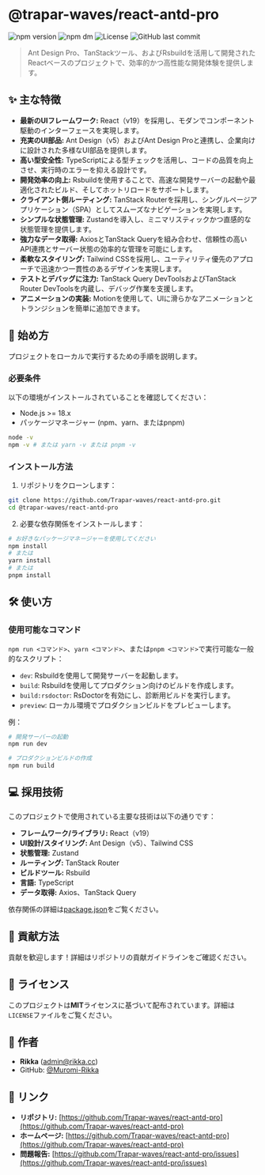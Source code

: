 # @trapar-waves/react-antd-pro

![npm version](https://img.shields.io/npm/v/@trapar-waves/react-antd-pro)
![npm dm](https://img.shields.io/npm/dm/@trapar-waves/react-antd-pro)
![License](https://img.shields.io/badge/license-MIT-green)
![GitHub last commit](https://img.shields.io/github/last-commit/trapar-waves/react-antd-pro)

> Ant Design Pro、TanStackツール、およびRsbuildを活用して開発されたReactベースのプロジェクトで、効率的かつ高性能な開発体験を提供します。

## ✨ 主な特徴

* **最新のUIフレームワーク:** React（v19）を採用し、モダンでコンポーネント駆動のインターフェースを実現します。
* **充実のUI部品:** Ant Design（v5）およびAnt Design Proと連携し、企業向けに設計された多様なUI部品を提供します。
* **高い型安全性:** TypeScriptによる型チェックを活用し、コードの品質を向上させ、実行時のエラーを抑える設計です。
* **開発効率の向上:** Rsbuildを使用することで、高速な開発サーバーの起動や最適化されたビルド、そしてホットリロードをサポートします。
* **クライアント側ルーティング:** TanStack Routerを採用し、シングルページアプリケーション（SPA）としてスムーズなナビゲーションを実現します。
* **シンプルな状態管理:** Zustandを導入し、ミニマリスティックかつ直感的な状態管理を提供します。
* **強力なデータ取得:** AxiosとTanStack Queryを組み合わせ、信頼性の高いAPI連携とサーバー状態の効率的な管理を可能にします。
* **柔軟なスタイリング:** Tailwind CSSを採用し、ユーティリティ優先のアプローチで迅速かつ一貫性のあるデザインを実現します。
* **テストとデバッグに注力:** TanStack Query DevToolsおよびTanStack Router DevToolsを内蔵し、デバッグ作業を支援します。
* **アニメーションの実装:** Motionを使用して、UIに滑らかなアニメーションとトランジションを簡単に追加できます。

## 🚀 始め方

プロジェクトをローカルで実行するための手順を説明します。

### 必要条件

以下の環境がインストールされていることを確認してください：
- Node.js >= 18.x
- パッケージマネージャー (npm、yarn、またはpnpm)

```bash
node -v
npm -v # または yarn -v または pnpm -v
```

### インストール方法

1. リポジトリをクローンします：
```bash
git clone https://github.com/Trapar-waves/react-antd-pro.git
cd @trapar-waves/react-antd-pro
```
2. 必要な依存関係をインストールします：
```bash
# お好きなパッケージマネージャーを使用してください
npm install
# または
yarn install
# または
pnpm install
```

## 🛠️ 使い方

### 使用可能なコマンド

`npm run <コマンド>`、`yarn <コマンド>`、または`pnpm <コマンド>`で実行可能な一般的なスクリプト：

* `dev`: Rsbuildを使用して開発サーバーを起動します。
* `build`: Rsbuildを使用してプロダクション向けのビルドを作成します。
* `build:rsdoctor`: RsDoctorを有効にし、診断用ビルドを実行します。
* `preview`: ローカル環境でプロダクションビルドをプレビューします。

例：
```bash
# 開発サーバーの起動
npm run dev 

# プロダクションビルドの作成
npm run build 
```

## 💻 採用技術

このプロジェクトで使用されている主要な技術は以下の通りです：

* **フレームワーク/ライブラリ:** React（v19）
* **UI設計/スタイリング:** Ant Design（v5）、Tailwind CSS
* **状態管理:** Zustand
* **ルーティング:** TanStack Router
* **ビルドツール:** Rsbuild
* **言語:** TypeScript
* **データ取得:** Axios、TanStack Query

依存関係の詳細は[package.json](package.json)をご覧ください。

## 🤝 貢献方法

貢献を歓迎します！詳細はリポジトリの貢献ガイドラインをご確認ください。

## 📄 ライセンス

このプロジェクトは**MIT**ライセンスに基づいて配布されています。詳細は`LICENSE`ファイルをご覧ください。

## 👤 作者

* **Rikka** ([admin@rikka.cc](mailto:admin@rikka.cc))
* GitHub: [@Muromi-Rikka](https://github.com/Muromi-Rikka)

## 🔗 リンク

* **リポジトリ:** [https://github.com/Trapar-waves/react-antd-pro](https://github.com/Trapar-waves/react-antd-pro)
* **ホームページ:** [https://github.com/Trapar-waves/react-antd-pro](https://github.com/Trapar-waves/react-antd-pro)
* **問題報告:** [https://github.com/Trapar-waves/react-antd-pro/issues](https://github.com/Trapar-waves/react-antd-pro/issues)